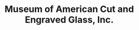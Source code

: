 ---
layout: repo
title: "Museum of American Cut and Engraved Glass, Inc."
id: 5048
permalink: repos/5048/
---